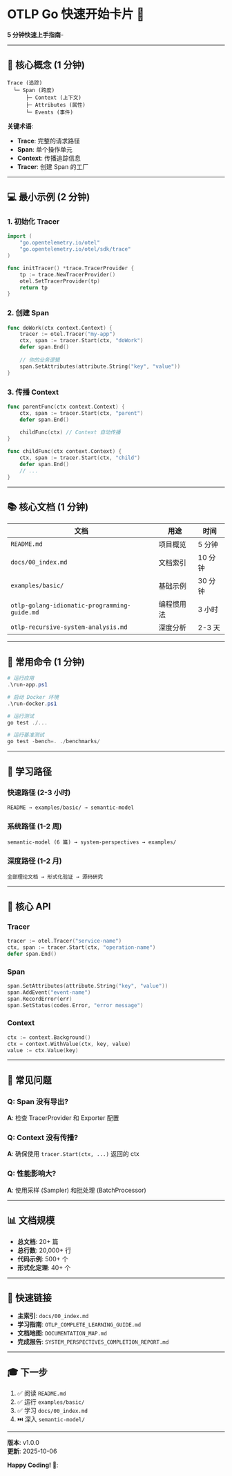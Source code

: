 # OTLP Go 快速开始卡片 🚀

**5 分钟快速上手指南**-

---

## 🎯 核心概念 (1 分钟)

```text
Trace (追踪)
  └─ Span (跨度)
      ├─ Context (上下文)
      ├─ Attributes (属性)
      └─ Events (事件)
```

**关键术语**:

- **Trace**: 完整的请求路径
- **Span**: 单个操作单元
- **Context**: 传播追踪信息
- **Tracer**: 创建 Span 的工厂

---

## 💻 最小示例 (2 分钟)

### 1. 初始化 Tracer

```go
import (
    "go.opentelemetry.io/otel"
    "go.opentelemetry.io/otel/sdk/trace"
)

func initTracer() *trace.TracerProvider {
    tp := trace.NewTracerProvider()
    otel.SetTracerProvider(tp)
    return tp
}
```

### 2. 创建 Span

```go
func doWork(ctx context.Context) {
    tracer := otel.Tracer("my-app")
    ctx, span := tracer.Start(ctx, "doWork")
    defer span.End()
    
    // 你的业务逻辑
    span.SetAttributes(attribute.String("key", "value"))
}
```

### 3. 传播 Context

```go
func parentFunc(ctx context.Context) {
    ctx, span := tracer.Start(ctx, "parent")
    defer span.End()
    
    childFunc(ctx) // Context 自动传播
}

func childFunc(ctx context.Context) {
    ctx, span := tracer.Start(ctx, "child")
    defer span.End()
    // ...
}
```

---

## 📚 核心文档 (1 分钟)

| 文档 | 用途 | 时间 |
|------|------|------|
| `README.md` | 项目概览 | 5 分钟 |
| `docs/00_index.md` | 文档索引 | 10 分钟 |
| `examples/basic/` | 基础示例 | 30 分钟 |
| `otlp-golang-idiomatic-programming-guide.md` | 编程惯用法 | 3 小时 |
| `otlp-recursive-system-analysis.md` | 深度分析 | 2-3 天 |

---

## 🔧 常用命令 (1 分钟)

```powershell
# 运行应用
.\run-app.ps1

# 启动 Docker 环境
.\run-docker.ps1

# 运行测试
go test ./...

# 运行基准测试
go test -bench=. ./benchmarks/
```

---

## 📖 学习路径

### 快速路径 (2-3 小时)

```text
README → examples/basic/ → semantic-model
```

### 系统路径 (1-2 周)

```text
semantic-model (6 篇) → system-perspectives → examples/
```

### 深度路径 (1-2 月)

```text
全部理论文档 → 形式化验证 → 源码研究
```

---

## 🎯 核心 API

### Tracer

```go
tracer := otel.Tracer("service-name")
ctx, span := tracer.Start(ctx, "operation-name")
defer span.End()
```

### Span

```go
span.SetAttributes(attribute.String("key", "value"))
span.AddEvent("event-name")
span.RecordError(err)
span.SetStatus(codes.Error, "error message")
```

### Context

```go
ctx := context.Background()
ctx = context.WithValue(ctx, key, value)
value := ctx.Value(key)
```

---

## 🚨 常见问题

### Q: Span 没有导出?

**A**: 检查 TracerProvider 和 Exporter 配置

### Q: Context 没有传播?

**A**: 确保使用 `tracer.Start(ctx, ...)` 返回的 ctx

### Q: 性能影响大?

**A**: 使用采样 (Sampler) 和批处理 (BatchProcessor)

---

## 📊 文档规模

- **总文档**: 20+ 篇
- **总行数**: 20,000+ 行
- **代码示例**: 500+ 个
- **形式化定理**: 40+ 个

---

## 🔗 快速链接

- **主索引**: `docs/00_index.md`
- **学习指南**: `OTLP_COMPLETE_LEARNING_GUIDE.md`
- **文档地图**: `DOCUMENTATION_MAP.md`
- **完成报告**: `SYSTEM_PERSPECTIVES_COMPLETION_REPORT.md`

---

## 🎓 下一步

1. ✅ 阅读 `README.md`
2. ✅ 运行 `examples/basic/`
3. ✅ 学习 `docs/00_index.md`
4. ⏭️ 深入 `semantic-model/`

---

**版本**: v1.0.0  
**更新**: 2025-10-06

**Happy Coding! 🚀**:
